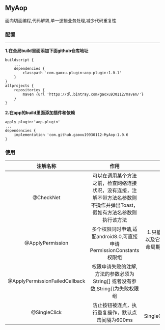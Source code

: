 ## MyAop

面向切面编程,代码解耦,单一逻辑业务处理,减少代码重复性

### 配置
_____
**1.在全局build里面添加下面github仓库地址**
```
buildscript {
    ...
    dependencies {
        classpath 'com.gaoxu.plugin:aop-plugin:1.0.1'
    }
}
allprojects {
    repositories {
        maven {url 'https://dl.bintray.com/gaoxu930112/maven/'}
    }
}
```
**2.在app的build里面添加插件和依赖**
```
apply plugin:'aop-plugin'
...
dependencies {
    implementation 'com.github.gaoxu19930112:MyAop:1.0.6
}
```

### 使用
|注解名称  | 作用 | 备注 |
|:--------:|:----:|:----:|
|@CheckNet  |可以在调用某个方法之前，检查网络连接状况，没有连接，注解不带方法名参数则不操作并弹出Toast，假如有方法名参数则执行该方法|
|@ApplyPermission|多个权限同时申请,适配android8.0,可直接申请PermissionConstants权限组|1.只能在Fragment(v4)和FragmentActivity 以及它们的子类中使用 2.不要把注解打到有生命周期的方法上，否则可能会导致生命周期被拦截
|@ApplyPermissionFailedCallback|权限申请失败的注解,方法的参数必须为 String[] 或者没有参数,String[]为失败权限组|
|@SingleClick|防止按钮被连点，执行重复操作，默认点击间隔为600ms|可以自定义间隔时间 SingleClickAspect.MIN_CLICK_DELAY_TIME 

